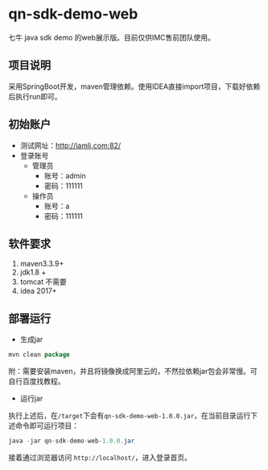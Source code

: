 # qn-sdk-demo-web

七牛 java sdk demo 的web展示版。目前仅供IMC售前团队使用。

## 项目说明

采用SpringBoot开发，maven管理依赖。使用IDEA直接import项目，下载好依赖后执行run即可。


## 初始账户

- 测试网址：http://iamlj.com:82/
- 登录账号
    + 管理员
        + 账号：admin
        + 密码：111111
    + 操作员
        + 账号：a
        + 密码：111111

## 软件要求

1. maven3.3.9+
2. jdk1.8 +
3. tomcat 不需要
4. idea 2017+ 


## 部署运行

- 生成jar

```java 
mvn clean package
```

附：需要安装maven，并且将镜像换成阿里云的，不然拉依赖jar包会非常慢。可自行百度找教程。

- 运行jar

执行上述后，在`/target`下会有`qn-sdk-demo-web-1.0.0.jar`，在当前目录运行下述命令即可运行项目：

```java 
java -jar qn-sdk-demo-web-1.0.0.jar
```

接着通过浏览器访问 `http://localhost/`，进入登录首页。